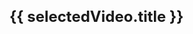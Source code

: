 <script setup>
import { ref, nextTick } from 'vue'

const categories = ref([
  {
    id: 'category1',
    name: '기본 소개',
    videos: [
      { title: '주요 기능', youtubeId: 'xyDQtWSewwo' },
    ]
  }
])

const selectedVideo = ref(categories.value[0].videos[0])

function selectVideo(video) {
  selectedVideo.value = video

  nextTick(() => {
    const videoElement = document.querySelector('.video-player')
    if (videoElement) {
      videoElement.scrollIntoView({ behavior: 'smooth', block: 'start' })
    }
  })
}

// function handleMoreInfo() {
//   alert('더 알아보기를 클릭했습니다.')
// }

// function handleShare() {
//   alert('공유하기를 클릭했습니다.')
// }
</script>

<!-- 비디오 제목 -->
<h1 class="video-title">{{ selectedVideo.title }}</h1>

<!-- 비디오 플레이어 -->
<div v-if="selectedVideo" class="video-player">
  <iframe 
    width="560" 
    height="315" 
    :src="`https://www.youtube.com/embed/${selectedVideo.youtubeId}`" 
    frameborder="0" 
    allow="accelerometer; autoplay; clipboard-write; encrypted-media; gyroscope; picture-in-picture" 
    allowfullscreen
  ></iframe>
  
  <!-- 더 알아보기 및 공유하기 버튼
  <div class="video-actions">
    <button class="action-button" @click="handleMoreInfo">더 알아보기</button>
    <button class="action-button" @click="handleShare">공유하기</button>
  </div> -->
</div>

<style scoped>
/* 제목 스타일 */
.video-title {
  font-size: 24px;
  margin-bottom: 10px;
}

/* 플레이어 스타일 */
.video-player {
  margin-bottom: 30px;
  padding: 20px;
  background-color: var(--vp-c-bg-soft);
  border-radius: 8px;
  position: relative;
  max-width: 600px;
}

/* iframe 스타일 */
.video-player iframe {
  width: 100%;
  max-width: 560px;
  height: 315px;
  margin: 0 auto;
  display: block;
}

/* 액션 버튼 컨테이너 */
.video-actions {
  display: flex;
  justify-content: space-between;
  margin-top: 20px;
}

/* 액션 버튼 스타일 */
.action-button {
  display: inline-block;
  background-color: #1a73e8;
  color: white;
  padding: 10px 20px;
  border-radius: 8px;
  text-decoration: none;
  font-weight: bold;
  transition: background-color 0.3s;
  border: none;
  cursor: pointer;
}

.action-button:hover {
  background-color: #1558b3;
} 
</style>
